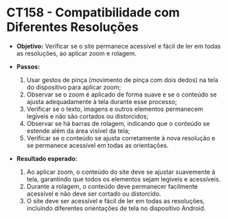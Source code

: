 # CT158 - Compatibilidade com Diferentes Resoluções

- **Objetivo:** Verificar se o site permanece acessível e fácil de ler em todas as resoluções, ao aplicar zoom e rolagem.

- **Passos:**
    1. Usar gestos de pinça (movimento de pinça com dois dedos) na tela do dispositivo para aplicar zoom;
    2. Observar se o zoom é aplicado de forma suave e se o conteúdo se ajusta adequadamente à tela durante esse processo;
    3. Verificar se o texto, imagens e outros elementos permanecem legíveis e não são cortados ou distorcidos;
    4. Observar se há barras de rolagem, indicando que o conteúdo se estende além da área visível da tela;
    5. Verificar se o conteúdo se ajusta corretamente à nova resolução e se permanece acessível em todas as orientações.

- **Resultado esperado:**
    1. Ao aplicar zoom, o conteúdo do site deve se ajustar suavemente à tela, garantindo que todos os elementos sejam legíveis e acessíveis.
    2. Durante a rolagem, o conteúdo deve permanecer facilmente acessível e não deve ser cortado ou distorcido.
    3. O site deve ser acessível e fácil de ler em todas as resoluções, incluindo diferentes orientações de tela no dispositivo Android.